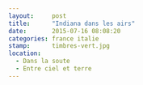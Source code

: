 ```yaml
---
layout:     post
title:      "Indiana dans les airs"
date:       2015-07-16 08:08:20
categories: france italie
stamp:      timbres-vert.jpg
location:
  - Dans la soute
  - Entre ciel et terre
---
```


